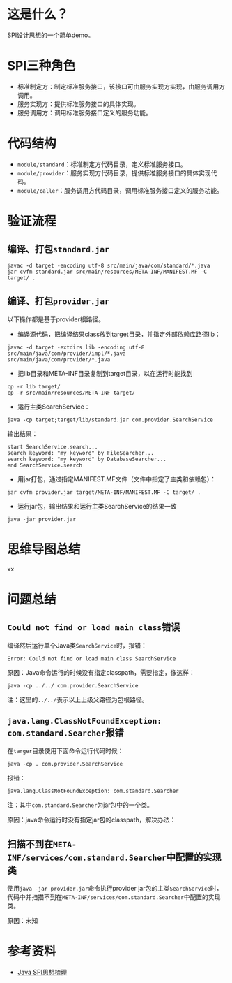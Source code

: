 # 这是什么？
SPI设计思想的一个简单demo。

# SPI三种角色
- 标准制定方：制定标准服务接口，该接口可由服务实现方实现，由服务调用方调用。
- 服务实现方：提供标准服务接口的具体实现。
- 服务调用方：调用标准服务接口定义的服务功能。

# 代码结构
- `module/standard`：标准制定方代码目录，定义标准服务接口。
- `module/provider`：服务实现方代码目录，提供标准服务接口的具体实现代码。
- `module/caller`：服务调用方代码目录，调用标准服务接口定义的服务功能。

# 验证流程
## 编译、打包`standard.jar`

```
javac -d target -encoding utf-8 src/main/java/com/standard/*.java
jar cvfm standard.jar src/main/resources/META-INF/MANIFEST.MF -C target/ .
```

## 编译、打包`provider.jar`
以下操作都是基于provider根路径。

- 编译源代码，把编译结果class放到target目录，并指定外部依赖库路径lib：

``` shell
javac -d target -extdirs lib -encoding utf-8 src/main/java/com/provider/impl/*.java src/main/java/com/provider/*.java
```

- 把lib目录和META-INF目录复制到target目录，以在运行时能找到

``` shell
cp -r lib target/
cp -r src/main/resources/META-INF target/
```

- 运行主类SearchService：

``` shell
java -cp target;target/lib/standard.jar com.provider.SearchService
```

输出结果：
```
start SearchService.search...
search keyword: "my keyword" by FileSearcher...
search keyword: "my keyword" by DatabaseSearcher...
end SearchService.search
```

- 用jar打包，通过指定MANIFEST.MF文件（文件中指定了主类和依赖包）：

``` shell
jar cvfm provider.jar target/META-INF/MANIFEST.MF -C target/ .
```

- 运行jar包，输出结果和运行主类SearchService的结果一致

``` shell
java -jar provider.jar
```

# 思维导图总结
xx

# 问题总结
## `Could not find or load main class`错误
编译然后运行单个Java类`SearchService`时，报错：

``` 
Error: Could not find or load main class SearchService
```

原因：Java命令运行的时候没有指定classpath，需要指定，像这样：

``` 
java -cp ../../ com.provider.SearchService
```

注：这里的`../../`表示以上上级父路径为包根路径。

## `java.lang.ClassNotFoundException: com.standard.Searcher`报错
在`targer`目录使用下面命令运行代码时候：

```
java -cp . com.provider.SearchService
```

报错：

```
java.lang.ClassNotFoundException: com.standard.Searcher
```

注：其中`com.standard.Searcher`为jar包中的一个类。

原因：java命令运行时没有指定jar包的classpath，解决办法：

## 扫描不到在`META-INF/services/com.standard.Searcher`中配置的实现类
使用`java -jar provider.jar`命令执行provider jar包的主类`SearchService`时，代码中并扫描不到在`META-INF/services/com.standard.Searcher`中配置的实现类。

原因：未知

# 参考资料
- [Java SPI思想梳理](https://zhuanlan.zhihu.com/p/28909673)
